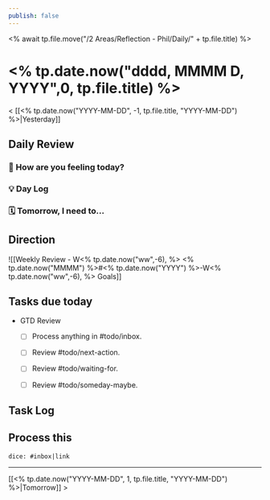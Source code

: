 ```yaml
---
publish: false 
---
```

<% await tp.file.move("/2 Areas/Reflection - Phil/Daily/" + tp.file.title) %>
# <% tp.date.now("dddd, MMMM D, YYYY",0, tp.file.title) %>

< [[<% tp.date.now("YYYY-MM-DD", -1, tp.file.title, "YYYY-MM-DD") %>|Yesterday]]

## Daily Review

### 📕 How are you feeling today?



### 💡 Day Log


### 🗓 Tomorrow, I need to...



## Direction

![[Weekly Review - W<% tp.date.now("ww",-6), %> <% tp.date.now("MMMM") %>#<% tp.date.now("YYYY") %>-W<% tp.date.now("ww",-6), %> Goals]]

## Tasks due today


- GTD Review
	- [ ] Process anything in #todo/inbox.
	- [ ] Review #todo/next-action.
	- [ ] Review #todo/waiting-for.
	- [ ] Review #todo/someday-maybe.



##  Task Log



##  Process this

`dice: #inbox|link`


---

[[<% tp.date.now("YYYY-MM-DD", 1, tp.file.title, "YYYY-MM-DD") %>|Tomorrow]] >